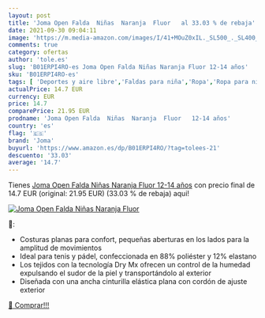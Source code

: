 ```yaml
---
layout: post
title: 'Joma Open Falda  Niñas  Naranja  Fluor   al 33.03 % de rebaja'
date: 2021-09-30 09:04:11
image: 'https://m.media-amazon.com/images/I/41+MOuZ0xIL._SL500_._SL400_.jpg'
comments: true
category: ofertas
author: 'tole.es'
slug: 'B01ERPI4RO-es Joma Open Falda Niñas Naranja Fluor 12-14 años'
sku: 'B01ERPI4RO-es'
tags: [ 'Deportes y aire libre','Faldas para niña','Ropa','Ropa para niña','Ropa y equipo para deportes','falda','joma', ]
actualPrice: 14.7 EUR
currency: EUR
price: 14.7
comparePrice: 21.95 EUR
prodname: 'Joma Open Falda  Niñas  Naranja  Fluor   12-14 años'
country: 'es'
flag: '🇪🇸'
brand: 'Joma'
buyurl: 'https://www.amazon.es/dp/B01ERPI4RO/?tag=tolees-21'
descuento: '33.03'
average: '14.7'
---
```


Tienes [Joma Open Falda  Niñas  Naranja  Fluor   12-14 años](https://www.amazon.es/dp/B01ERPI4RO/?tag=tolees-21) con precio final de  14.7 EUR (original: 21.95 EUR) (33.03 %  de rebaja) aqui!

[![Joma Open Falda  Niñas  Naranja  Fluor  ](https://m.media-amazon.com/images/I/41+MOuZ0xIL._SL500_._SL400_.jpg)](https://www.amazon.es/dp/B01ERPI4RO/?tag=tolees-21)

🔎:

- Costuras planas para confort, pequeñas aberturas en los lados para la amplitud de movimientos
- Ideal para tenis y pádel, confeccionada en 88% poliéster y 12% elastano
- Los tejidos con la tecnología Dry Mx ofrecen un control de la humedad expulsando el sudor de la piel y transportándolo al exterior
- Diseñada con una ancha cinturilla elástica plana con cordón de ajuste exterior

[🛒 Comprar!!!](https://www.amazon.es/dp/B01ERPI4RO/?tag=tolees-21)

